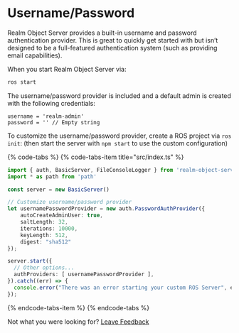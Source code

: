 # Username/Password

Realm Object Server provides a built-in username and password authentication provider. This is great to quickly get started with but isn’t designed to be a full-featured authentication system \(such as providing email capabilities\).

When you start Realm Object Server via:

```bash
ros start
```

The username/password provider is included and a default admin is created with the following credentials:

```text
username = 'realm-admin'
password = '' // Empty string
```

To customize the username/password provider, create a ROS project via `ros init`: \(then start the server with `npm start` to use the custom configuration\)

{% code-tabs %}
{% code-tabs-item title="src/index.ts" %}
```typescript
import { auth, BasicServer, FileConsoleLogger } from 'realm-object-server'
import * as path from 'path'

const server = new BasicServer()

// Customize username/password provider
let usernamePasswordProvider = new auth.PasswordAuthProvider({
    autoCreateAdminUser: true,
    saltLength: 32,
    iterations: 10000,
    keyLength: 512,
    digest: "sha512"
});

server.start({
  // Other options...
  authProviders: [ usernamePasswordProvider ],
}).catch((err) => {
  console.error("There was an error starting your custom ROS Server", err);
});
```
{% endcode-tabs-item %}
{% endcode-tabs %}

Not what you were looking for? [Leave Feedback](https://realm3.typeform.com/to/A4guM3)


